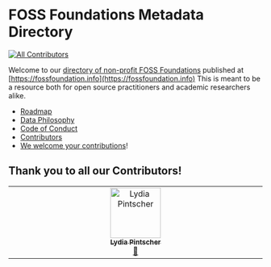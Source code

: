 # FOSS Foundations Metadata Directory
<!-- ALL-CONTRIBUTORS-BADGE:START - Do not remove or modify this section -->
[![All Contributors](https://img.shields.io/badge/all_contributors-1-orange.svg?style=flat-square)](colophon#contributors)
<!-- ALL-CONTRIBUTORS-BADGE:END -->

Welcome to our [directory of non-profit FOSS Foundations](https://fossfoundation.info) published at [https://fossfoundation.info](https://fossfoundation.info)  This is meant to be a resource both for open source practitioners and academic researchers alike. 

- [Roadmap](https://fossfoundation.info/roadmap)
- [Data Philosophy](https://fossfoundation.info/data)
- [Code of Conduct](https://fossfoundation.info/CODE_OF_CONDUCT)
- [Contributors](https://fossfoundation.info/colophon#contributors)
- [We welcome your contributions](CONTRIBUTING.md)!

## Thank you to all our Contributors!

<!-- ALL-CONTRIBUTORS-LIST:START - Do not remove or modify this section -->
<!-- prettier-ignore-start -->
<!-- markdownlint-disable -->
<table>
  <tbody>
    <tr>
      <td align="center" valign="top" width="14.28%"><a href="http://blog.lydiapintscher.de"><img src="https://avatars.githubusercontent.com/u/550412?v=4?s=100" width="100px;" alt="Lydia Pintscher"/><br /><sub><b>Lydia Pintscher</b></sub></a><br /><a href="#data-lydiapintscher" title="Data">🔣</a></td>
    </tr>
  </tbody>
</table>

<!-- markdownlint-restore -->
<!-- prettier-ignore-end -->

<!-- ALL-CONTRIBUTORS-LIST:END -->
